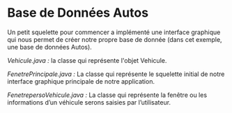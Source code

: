 # Base de Données Autos

  Un petit squelette pour commencer a implémenté une interface graphique qui nous permet de créer notre propre base de donnée (dans cet exemple, une base de données Autos).


*Vehicule.java :* la classe qui représente l'objet Vehicule.

*FenetrePrincipale.java :* La classe qui représente le squelette initial de notre interface graphique principale de notre application.


*FenetrepersoVehicule.java :* La classe qui représente la fenêtre ou les informations d’un véhicule serons saisies par l’utilisateur.
